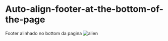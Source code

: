 # Auto-align-footer-at-the-bottom-of-the-page
Footer alinhado no bottom da pagina
![alien](https://i.pinimg.com/originals/51/c2/95/51c295382dfc5fabd42860971936615f.gif)

